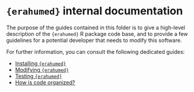 # `{erahumed}` internal documentation

The purpose of the guides contained in this folder is to give a high-level 
description of the `{erahumed}` R package code base, and to provide a few 
guidelines for a potential developer that needs to modify this software.

For further information, you can consult the following dedicated guides:

* [Installing `{erahumed}`](installing_erahumed.md)
* [Modifying `{erahumed}`](modifying_erahumed.md)
* [Testing `{erahumed}`](testing_erahumed.md)
* [How is code organized?](how_is_code_organized.md)
